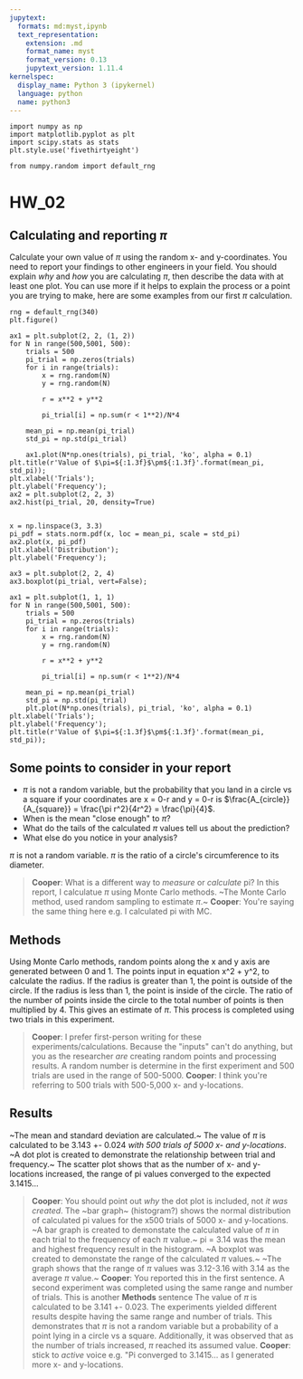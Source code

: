 ```yaml
---
jupytext:
  formats: md:myst,ipynb
  text_representation:
    extension: .md
    format_name: myst
    format_version: 0.13
    jupytext_version: 1.11.4
kernelspec:
  display_name: Python 3 (ipykernel)
  language: python
  name: python3
---
```


```{code-cell} ipython3
import numpy as np
import matplotlib.pyplot as plt
import scipy.stats as stats
plt.style.use('fivethirtyeight')

from numpy.random import default_rng
```

# HW_02

## Calculating and reporting $\pi$

Calculate your own value of $\pi$ using the random x- and y-coordinates. You need to report your findings to other engineers in your field. You should explain _why_ and _how_ you are calculating $\pi$, then describe the data with at least one plot. You can use more if it helps to explain the process or a point you are trying to make, here are some examples from our first $\pi$ calculation.

```{code-cell} ipython3
rng = default_rng(340)
plt.figure()

ax1 = plt.subplot(2, 2, (1, 2))
for N in range(500,5001, 500):
    trials = 500
    pi_trial = np.zeros(trials)
    for i in range(trials):
        x = rng.random(N)
        y = rng.random(N)

        r = x**2 + y**2

        pi_trial[i] = np.sum(r < 1**2)/N*4

    mean_pi = np.mean(pi_trial)
    std_pi = np.std(pi_trial)

    ax1.plot(N*np.ones(trials), pi_trial, 'ko', alpha = 0.1)
plt.title(r'Value of $\pi=${:1.3f}$\pm${:1.3f}'.format(mean_pi, std_pi));
plt.xlabel('Trials');
plt.ylabel('Frequency');
ax2 = plt.subplot(2, 2, 3)
ax2.hist(pi_trial, 20, density=True)


x = np.linspace(3, 3.3)
pi_pdf = stats.norm.pdf(x, loc = mean_pi, scale = std_pi)
ax2.plot(x, pi_pdf)
plt.xlabel('Distribution');
plt.ylabel('Frequency');

ax3 = plt.subplot(2, 2, 4)
ax3.boxplot(pi_trial, vert=False);
```

```{code-cell} ipython3
ax1 = plt.subplot(1, 1, 1)
for N in range(500,5001, 500):
    trials = 500
    pi_trial = np.zeros(trials)
    for i in range(trials):
        x = rng.random(N)
        y = rng.random(N)

        r = x**2 + y**2

        pi_trial[i] = np.sum(r < 1**2)/N*4

    mean_pi = np.mean(pi_trial)
    std_pi = np.std(pi_trial)
    plt.plot(N*np.ones(trials), pi_trial, 'ko', alpha = 0.1)
plt.xlabel('Trials');
plt.ylabel('Frequency');
plt.title(r'Value of $\pi=${:1.3f}$\pm${:1.3f}'.format(mean_pi, std_pi));
```

## Some points to consider in your report

- $\pi$ is not a random variable, but the probability that you land in a circle vs a square if your coordinates are x = 0-r and y = 0-r is $\frac{A_{circle}}{A_{square}} = \frac{\pi r^2}{4r^2} = \frac{\pi}{4}$.
- When is the mean "close enough" to $\pi$?
- What do the tails of the calculated $\pi$ values tell us about the prediction?
- What else do you notice in your analysis?

$\pi$ is not a random variable. $\pi$ is the ratio of a circle's circumference to its diameter. 
> **Cooper**: What is a different way to _measure_ or _calculate_ pi?
In this report, I calculatue $\pi$ using Monte Carlo methods.
~The Monte Carlo method, used random sampling to estimate $\pi$.~
> **Cooper**: You're saying the same thing here e.g. I calculated pi with MC. 

## Methods
Using Monte Carlo methods, random points along the x and y axis are generated between 0 and 1. 
The points input in equation x^2 + y^2, to calculate the radius. 
If the radius is greater than 1, the point is outside of the circle. 
If the radius is less than 1, the point is inside of the circle. 
The ratio of the number of points inside the circle to the total number of points is then multiplied by 4. 
This gives an estimate of $\pi$. 
This process is completed using two trials in this experiment. 
> **Cooper**: I prefer first-person writing for these experiments/calculations. Because the "inputs" can't do anything, but you as the researcher _are_ creating random points and processing results. 
A random number is determine in the first experiment and 500 trials are used in the range of 500-5000. 
> **Cooper**: I think you're referring to 500 trials with 500-5,000 x- and y-locations. 

## Results
~The mean and standard deviation are calculated.~ The value of $\pi$ is calculated to be 3.143 +- 0.024 _with 500 trials of 5000 x- and y-locations_. 
~A dot plot is created to demonstrate the relationship between trial and frequency.~ 
The scatter plot shows that as the number of x- and y-locations increased, the range of pi values converged to the expected 3.1415...
> **Cooper**: You should point out _why_ the dot plot is included, not _it was created_.
The ~bar graph~ (histogram?) shows the normal distribution of calculated pi values for the x500 trials of 5000 x- and y-locations.  
~A bar graph is created to demonstate the calculated value of $\pi$ in each trial to the frequency of each $\pi$ value.~
pi = 3.14 was the mean and highest frequency result in the histogram. 
~A boxplot was created to demonstate the range of the calculated $\pi$ values.~
~The graph shows that the range of $\pi$ values was 3.12-3.16 with 3.14 as the average $\pi$ value.~
> **Cooper**: You reported this in the first sentence. 
A second experiment was completed using the same range and number of trials.
> This is another **Methods** sentence
The value of $\pi$ is calculated to be 3.141 +- 0.023. The experiments yielded different results despite having the same range and number of trials. 
This demonstrates that $\pi$ is not a random variable but a probability of a point lying in a circle vs a square. 
Additionally, it was observed that as the number of trials increased, $\pi$ reached its assumed value.
> **Cooper**: stick to _active_ voice e.g. "Pi converged to 3.1415... as I generated more x- and y-locations. 
```{code-cell} ipython3

```
